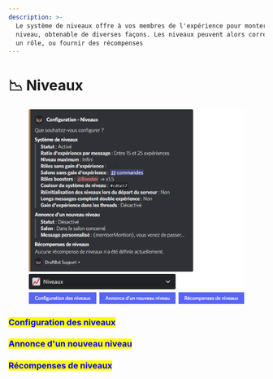 ```yaml
---
description: >-
  Le système de niveaux offre à vos membres de l'expérience pour monter de
  niveau, obtenable de diverses façons. Les niveaux peuvent alors correspondre à
  un rôle, ou fournir des récompenses
---
```


# 📉 Niveaux

<figure><img src="../../.gitbook/assets/Niveaux.png" alt=""><figcaption></figcaption></figure>

### <mark style="color:blue;">Configuration des niveaux</mark>

### <mark style="color:blue;">Annonce d'un nouveau niveau</mark>

### <mark style="color:blue;">Récompenses de niveaux</mark>

